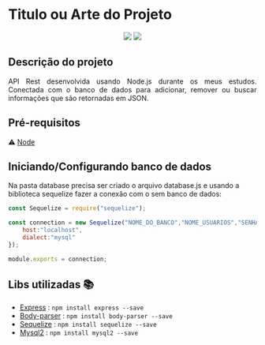 <h1>Titulo ou Arte do Projeto</h1> 

<p align="center">
  <img src="http://img.shields.io/static/v1?label=Node&message=14.17.1&color=red&style=for-the-badge&logo=node.js"/>
   <img src="http://img.shields.io/static/v1?label=STATUS&message=CONCLUIDO&color=GREEN&style=for-the-badge"/>
</p> 



## Descrição do projeto 

<p align="justify">
  API Rest desenvolvida usando Node.js durante os meus estudos.
  Conectada com o banco de dados para adicionar, remover ou buscar informações que são retornadas em JSON.
</p>



## Pré-requisitos

:warning: [Node](https://nodejs.org/en/download/)

## Iniciando/Configurando banco de dados

Na pasta database precisa ser criado o arquivo database.js e usando a biblioteca sequelize fazer a conexão com o sem banco de dados:

```javascript
const Sequelize = require("sequelize");

const connection = new Sequelize("NOME_DO_BANCO","NOME_USUARIOS","SENHA",{
    host:"localhost",
    dialect:"mysql"
});

module.exports = connection;
```



## Libs utilizadas :books:

- [Express]() : `npm install express --save`
- [Body-parser]() : `npm install body-parser --save`
- [Sequelize]() : `npm install sequelize --save`
- [Mysql2]() : `npm install mysql2 --save`

